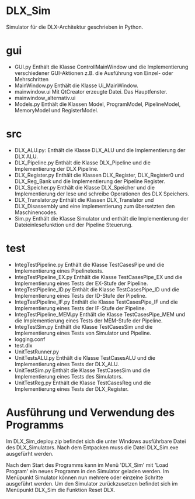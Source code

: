 ﻿DLX_Sim
=======

Simulator für die DLX-Architektur geschrieben in Python.

gui
====
- GUI.py						    Enthält die Klasse ControllMainWindow und die Implementierung verschiedener GUI-Aktionen z.B. die Ausführung von Einzel- oder Mehrschritten
- MainWindow.py				Enthält die Klasse Ui_MainWindow.
- mainwindow.ui	                Mit QtCreator erzeugte Datei. Das Hauptfenster.
- mainwindow_alternativ.ui
- Models.py						 Enthält die Klassen Model, ProgramModel, PipelineModel, MemoryModel und RegisterModel.

src
===
- DLX_ALU.py:					Enthält die Klasse DLX_ALU und die Implementierung der DLX ALU.
- DLX_Pipeline.py				Enthält die Klasse DLX_Pipeline und die Implementierung der DLX Pipeline.
- DLX_Register.py				Enthält die Klassen DLX_Register, DLX_Register0 und DLX_Reg_Bank und die Implementierung der Pipeline Register.
- DLX_Speicher.py				Enthält die Klasse DLX_Speicher und die Implementierung der lese und schreibe Operationen des DLX Speichers.
- DLX_Translator.py		    Enthält die Klassen DLX_Translator und DLX_Disassembly und eine implementierung zum übersetzten den Maschinencodes.
- Sim.py						    Enthält die Klasse Simulator und enthält die Implementierung der Dateieinlesefunktion und der Pipeline Steuerung.

test
====
- IntegTestPipeline.py			    Enthält die Klasse TestCasesPipe und die Implementierung eines Pipelinetests.
- IntegTestPipeline_EX.py		Enthält die Klasse TestCasesPipe_EX und die Implementierung eines Tests der EX-Stufe der Pipeline.
- IntegTestPipeline_ID.py		Enthält die Klasse TestCasesPipe_ID und die Implementierung eines Tests der ID-Stufe der Pipeline.
- IntegTestPipeline_IF.py		Enthält die Klasse TestCasesPipe_IF und die Implementierung eines Tests der IF-Stufe der Pipeline.
- IntegTestPipeline_MEM.py	Enthält die Klasse TestCasesPipe_MEM und die Implementierung eines Tests der MEM-Stufe der Pipeline.
- IntegTestSim.py				    Enthält die Klasse TestCasesSim und die Implementierung eines Tests von Simulator und Pipeline.
- logging.conf					
- test.dlx	
- UnitTestRunner.py				
- UnitTestsALU.py				Enthält die Klasse TestCasesALU und die Implementierung eines Tests der DLX_ALU.
- UnitTestSim.py				Enthält die Klasse TestCasesSim und die Implementierung eines Tests des Simulators.
- UnitTestReg.py				Enthält die Klasse TestCasesReg und die Implementierung eines Tests der DLX_Register.


Ausführung und Verwendung des Programms
=======================================
Im DLX_Sim_deploy.zip befindet sich die unter Windows ausführbare Datei des DLX_Simulators. Nach dem Entpacken muss die Datei DLX_Sim.exe ausgefürht werden. 

Nach dem Start des Programms kann im Menü 'DLX_Sim' mit 'Load Program' ein neues Programm in den Simulator geladen werden.
Im Menüpunkt Simulator können nun mehrere oder einzelne Schritte ausgeführt werden. Um den Simulator zurückzusetzen
befindet sich im Menüpunkt DLX_Sim die Funktion Reset DLX.

